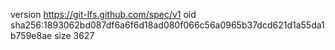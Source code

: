 version https://git-lfs.github.com/spec/v1
oid sha256:1893062bd087df6a6f6d18ad080f066c56a0965b37dcd621d1a55da1b759e8ae
size 3627
